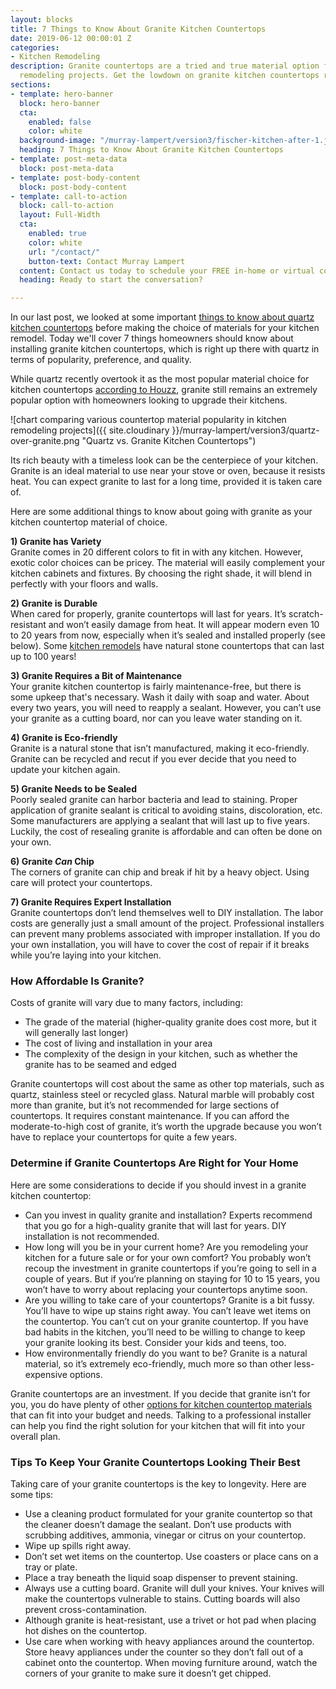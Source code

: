 ```yaml
---
layout: blocks
title: 7 Things to Know About Granite Kitchen Countertops
date: 2019-06-12 00:00:01 Z
categories:
- Kitchen Remodeling
description: Granite countertops are a tried and true material option for many kitchen
  remodeling projects. Get the lowdown on granite kitchen countertops right here!
sections:
- template: hero-banner
  block: hero-banner
  cta:
    enabled: false
    color: white
  background-image: "/murray-lampert/version3/fischer-kitchen-after-1.jpg"
  heading: 7 Things to Know About Granite Kitchen Countertops
- template: post-meta-data
  block: post-meta-data
- template: post-body-content
  block: post-body-content
- template: call-to-action
  block: call-to-action
  layout: Full-Width
  cta:
    enabled: true
    color: white
    url: "/contact/"
    button-text: Contact Murray Lampert
  content: Contact us today to schedule your FREE in-home or virtual consultation.
  heading: Ready to start the conversation?

---
```


In our last post, we looked at some important [things to know about quartz kitchen countertops](/7-things-to-know-about-quartz-kitchen-countertops/) before making the choice of materials for your kitchen remodel. Today we'll cover 7 things homeowners should know about installing granite kitchen countertops, which is right up there with quartz in terms of popularity, preference, and quality.

While quartz recently overtook it as the most popular material choice for kitchen countertops [according to Houzz](www.houzz.com/magazine/2019-us-houzz-kitchen-trends-study-stsrsivw-vs~116684987), granite still remains an extremely popular option with homeowners looking to upgrade their kitchens.

![chart comparing various countertop material popularity in kitchen remodeling projects]({{ site.cloudinary }}/murray-lampert/version3/quartz-over-granite.png "Quartz vs. Granite Kitchen Countertops")

Its rich beauty with a timeless look can be the centerpiece of your kitchen. Granite is an ideal material to use near your stove or oven, because it resists heat. You can expect granite to last for a long time, provided it is taken care of.

Here are some additional things to know about going with granite as your kitchen countertop material of choice.

**1) Granite has Variety**  
Granite comes in 20 different colors to fit in with any kitchen. However, exotic color choices can be pricey. The material will easily complement your kitchen cabinets and fixtures. By choosing the right shade, it will blend in perfectly with your floors and walls.

**2) Granite is Durable**  
When cared for properly, granite countertops will last for years. It’s scratch-resistant and won’t easily damage from heat. It will appear modern even 10 to 20 years from now, especially when it’s sealed and installed properly (see below). Some [kitchen remodels](san-diego-kitchen-remodeling-services) have natural stone countertops that can last up to 100 years!

**3) Granite Requires a Bit of Maintenance**  
Your granite kitchen countertop is fairly maintenance-free, but there is some upkeep that's necessary. Wash it daily with soap and water. About every two years, you will need to reapply a sealant. However, you can’t use your granite as a cutting board, nor can you leave water standing on it.

**4) Granite is Eco-friendly**  
Granite is a natural stone that isn’t manufactured, making it eco-friendly. Granite can be recycled and recut if you ever decide that you need to update your kitchen again.

**5) Granite Needs to be Sealed**  
Poorly sealed granite can harbor bacteria and lead to staining. Proper application of granite sealant is critical to avoiding stains, discoloration, etc. Some manufacturers are applying a sealant that will last up to five years. Luckily, the cost of resealing granite is affordable and can often be done on your own.

**6) Granite _Can_ Chip**  
The corners of granite can chip and break if hit by a heavy object. Using care will protect your countertops.

**7) Granite Requires Expert Installation**  
Granite countertops don’t lend themselves well to DIY installation. The labor costs are generally just a small amount of the project. Professional installers can prevent many problems associated with improper installation. If you do your own installation, you will have to cover the cost of repair if it breaks while you’re laying into your kitchen.

### How Affordable Is Granite?

Costs of granite will vary due to many factors, including:

* The grade of the material (higher-quality granite does cost more, but it will generally last longer)
* The cost of living and installation in your area
* The complexity of the design in your kitchen, such as whether the granite has to be seamed and edged

Granite countertops will cost about the same as other top materials, such as quartz, stainless steel or recycled glass. Natural marble will probably cost more than granite, but it’s not recommended for large sections of countertops. It requires constant maintenance. If you can afford the moderate-to-high cost of granite, it’s worth the upgrade because you won’t have to replace your countertops for quite a few years.

### Determine if Granite Countertops Are Right for Your Home

Here are some considerations to decide if you should invest in a granite kitchen countertop:

* Can you invest in quality granite and installation? Experts recommend that you go for a high-quality granite that will last for years. DIY installation is not recommended.
* How long will you be in your current home? Are you remodeling your kitchen for a future sale or for your own comfort? You probably won’t recoup the investment in granite countertops if you’re going to sell in a couple of years. But if you’re planning on staying for 10 to 15 years, you won’t have to worry about replacing your countertops anytime soon.
* Are you willing to take care of your countertops? Granite is a bit fussy. You’ll have to wipe up stains right away. You can’t leave wet items on the countertop. You can’t cut on your granite countertop. If you have bad habits in the kitchen, you’ll need to be willing to change to keep your granite looking its best. Consider your kids and teens, too.
* How environmentally friendly do you want to be? Granite is a natural material, so it’s extremely eco-friendly, much more so than other less-expensive options.

Granite countertops are an investment. If you decide that granite isn’t for you, you do have plenty of other [options for kitchen countertop materials]((/the-most-popular-materials-for-kitchen-countertops/)) that can fit into your budget and needs. Talking to a professional installer can help you find the right solution for your kitchen that will fit into your overall plan.

### Tips To Keep Your Granite Countertops Looking Their Best

Taking care of your granite countertops is the key to longevity. Here are some tips:

* Use a cleaning product formulated for your granite countertop so that the cleaner doesn’t damage the sealant. Don’t use products with scrubbing additives, ammonia, vinegar or citrus on your countertop.
* Wipe up spills right away.
* Don’t set wet items on the countertop. Use coasters or place cans on a tray or plate.
* Place a tray beneath the liquid soap dispenser to prevent staining.
* Always use a cutting board. Granite will dull your knives. Your knives will make the countertops vulnerable to stains. Cutting boards will also prevent cross-contamination.
* Although granite is heat-resistant, use a trivet or hot pad when placing hot dishes on the countertop.
* Use care when working with heavy appliances around the countertop. Store heavy appliances under the counter so they don’t fall out of a cabinet onto the countertop. When moving furniture around, watch the corners of your granite to make sure it doesn’t get chipped.
